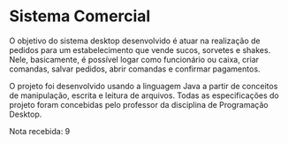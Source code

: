 # Sistema Comercial

O objetivo do sistema desktop desenvolvido é atuar na realização de pedidos para um estabelecimento que vende sucos, sorvetes e shakes. Nele, basicamente, é possível logar como funcionário ou caixa, criar comandas, salvar pedidos, abrir comandas e confirmar pagamentos.	

O projeto foi desenvolvido usando a linguagem Java a partir de conceitos de manipulação, escrita e leitura de arquivos. Todas as especificações do projeto foram concebidas pelo professor da disciplina de Programação Desktop.

Nota recebida: 9
